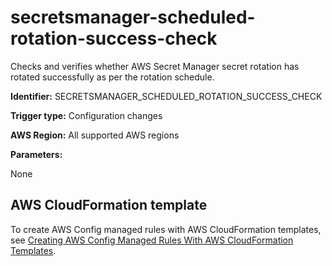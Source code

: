 # secretsmanager\-scheduled\-rotation\-success\-check<a name="secretsmanager-scheduled-rotation-success-check"></a>

Checks and verifies whether AWS Secret Manager secret rotation has rotated successfully as per the rotation schedule\. 

**Identifier:** SECRETSMANAGER\_SCHEDULED\_ROTATION\_SUCCESS\_CHECK

**Trigger type:** Configuration changes

**AWS Region:** All supported AWS regions

**Parameters:**

None  

## AWS CloudFormation template<a name="w24aac11c29c17b7d327c15"></a>

To create AWS Config managed rules with AWS CloudFormation templates, see [Creating AWS Config Managed Rules With AWS CloudFormation Templates](aws-config-managed-rules-cloudformation-templates.md)\.